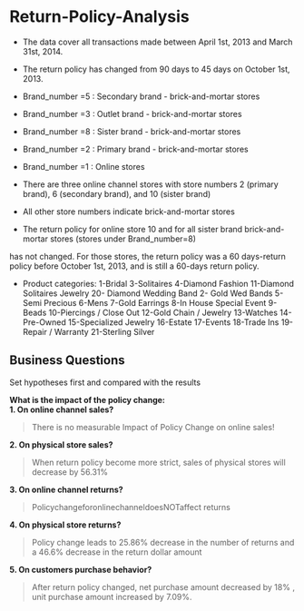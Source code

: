# Return-Policy-Analysis
- The data cover all transactions made between April 1st, 2013 and March 31st, 2014. 

- The return policy has changed from 90 days to 45 days on October 1st, 2013.

- Brand_number =5 : Secondary brand - brick-and-mortar stores 
- Brand_number =3 : Outlet brand - brick-and-mortar stores 
- Brand_number =8 : Sister brand - brick-and-mortar stores 
- Brand_number =2 : Primary brand - brick-and-mortar stores 
- Brand_number =1 : Online stores 

- There are three online channel stores with store numbers 2 (primary brand), 6 (secondary brand), and 10 (sister brand)

- All other store numbers indicate brick-and-mortar stores 

- The return policy for online store 10 and for all sister brand brick-and-mortar stores (stores under Brand_number=8)

has not changed. For those stores, the return policy was a 60 days-return policy before October 1st, 2013, and is still a 60-days return policy.

- Product categories:
1-Bridal
3-Solitaires
4-Diamond Fashion
11-Diamond Solitaires Jewelry
20- Diamond Wedding Band
2- Gold Wed Bands
5-Semi Precious
6-Mens
7-Gold Earrings
8-In House Special Event
9-Beads
10-Piercings / Close Out 
12-Gold Chain / Jewelry 
13-Watches 
14-Pre-Owned 
15-Specialized Jewelry
16-Estate
17-Events
18-Trade Ins 
19-Repair / Warranty
21-Sterling Silver

## Business Questions 
Set hypotheses first and compared with the results

**What is the impact of the policy change:** <br>
**1. On online channel sales?**
> There is no measurable Impact of Policy Change on online sales!

**2. On physical store sales?**
> When return policy become more strict, sales of physical stores will decrease by 56.31%

**3. On online channel returns?**
> PolicychangeforonlinechanneldoesNOTaffect returns

**4. On physical store returns?**
> Policy change leads to 25.86% decrease in the number of returns and a 46.6% decrease in the return dollar amount 

**5. On customers purchase behavior?**
> After return policy changed, net purchase amount decreased by 18% , unit purchase amount increased by 7.09%.

